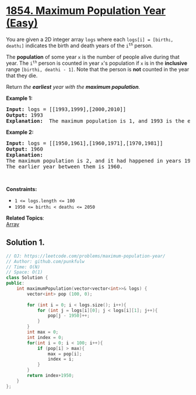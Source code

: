 # [1854. Maximum Population Year (Easy)](https://leetcode.com/problems/maximum-population-year/)

<p>You are given a 2D integer array <code>logs</code> where each <code>logs[i] = [birth<code>i</code>, death<code>i</code>]</code> indicates the birth and death years of the <code>i<sup>th</sup></code> person.</p>

<p>The <b>population</b> of some year <code>x</code> is the number of people alive during that year. 
  The <code>i<sup>th</sup></code> person is counted in year <code>x</code>'s population if <code>x</code> is in the <b>inclusive</b> range <code>[birthi, deathi - 1]</code>.
  Note that the person is <b>not</b> counted in the year that they die.</p>

<p>Return <em>the <b>earliest</b> year with the <b>maximum population</b>.</em></p>


<p><strong>Example 1:</strong></p>

<pre><strong>Input:</strong> logs = [[1993,1999],[2000,2010]]
<strong>Output:</strong> 1993
<strong>Explanation: </strong> The maximum population is 1, and 1993 is the earliest year with this population.
</pre>

<p><strong>Example 2:</strong></p>

<pre><strong>Input:</strong> logs = [[1950,1961],[1960,1971],[1970,1981]]
<strong>Output:</strong> 1960
<strong>Explanation: </strong> 
The maximum population is 2, and it had happened in years 1960 and 1970.
The earlier year between them is 1960.
</pre>




<p>&nbsp;</p>
<p><strong>Constraints:</strong></p>

<ul>
  <li><code>1 &lt;= logs.length &lt;= 100</code></li>
  <li><code>1950 &lt;= birth<code>i</code> &lt; death<code>i</code> &lt;= 2050</code></li>
</ul>

**Related Topics**:  
[Array](https://leetcode.com/tag/array/)


## Solution 1.

```cpp
// OJ: https://leetcode.com/problems/maximum-population-year/
// Author: github.com/punkfulw
// Time: O(N)
// Space: O(1)
class Solution {
public:
    int maximumPopulation(vector<vector<int>>& logs) {
        vector<int> pop (100, 0);
        
        for (int i = 0; i < logs.size(); i++){
            for (int j = logs[i][0]; j < logs[i][1]; j++){
                pop[j - 1950]++;
            }
        }
        int max = 0;
        int index = 0;
        for(int i = 0; i < 100; i++){
            if (pop[i] > max){
                max = pop[i];
                index = i;
            }
        }
        return index+1950;
    }
};
```
